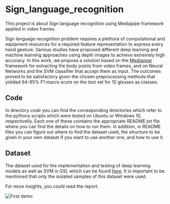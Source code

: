 # Sign_language_recognition
This project is about Sign language recognition using Mediapipe framework applied in video frames.

Sign language recognition problem requires a plethora of computational and equipment resources for a required feature representation to express every hand gesture. Various studies have proposed different deep learning and machine learning approaches using depth images to achieve extremely high accuracy. In this work, we propose a solution based on the [Mediapipe](https://google.github.io/mediapipe/) framework for extracting the body points from video frames, and on Neural Networks and the SVM classifier that accept them as input. The outcomes proved to be satisfactory given the chosen preprocessing methods that yielded 94-95% F1 macro score on the test set for 10 glosses as classes. 

## Code

In directory _code_ you can find the corresponding directories which refer to the pythons scripts which were tested on Ubuntu or Windows 10, respectivelly. Each one of these cointains the appropriate README.txt file where you can find the details on how to run them. In addition, in README files you can figure out where to find the dataset used, the structure to be given in your own dataset if you want to use another one, and how to use it.

## Dataset

The dataset used for the implementation and testing of deep learning models as well as SVM is _GSL_ which can be found [here](https://vcl.iti.gr/dataset/gsl/).
It is important to be mentioned that only the isolated samples of this dataset were used.

For more insights, you could read the report.

![First demo](https://drive.google.com/file/d/1xVipcd7bPQSsZRFKGQYwPa1A59EZnhA1/view?usp=sharing)


